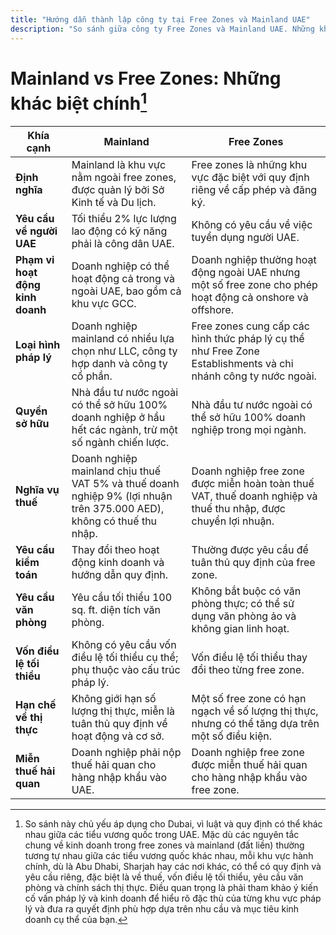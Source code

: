 ```yaml
---
title: "Hướng dẫn thành lập công ty tại Free Zones và Mainland UAE"
description: "So sánh giữa công ty Free Zones và Mainland UAE. Những khác biệt chính về thuế, quyền sở hữu, thị thực và hoạt động kinh doanh giữa việc thành lập tại Free Zone và Mainland."
---
```


# Mainland vs Free Zones: Những khác biệt chính[^1]

| **Khía cạnh**                    | **Mainland**                                                                                                         | **Free Zones**                                                                                                  |
| -------------------------------- | -------------------------------------------------------------------------------------------------------------------- | --------------------------------------------------------------------------------------------------------------- |
| **Định nghĩa**                   | Mainland là khu vực nằm ngoài free zones, được quản lý bởi Sở Kinh tế và Du lịch.                                    | Free zones là những khu vực đặc biệt với quy định riêng về cấp phép và đăng ký.                                 |
| **Yêu cầu về người UAE**         | Tối thiểu 2% lực lượng lao động có kỹ năng phải là công dân UAE.                                                     | Không có yêu cầu về việc tuyển dụng người UAE.                                                                  |
| **Phạm vi hoạt động kinh doanh** | Doanh nghiệp có thể hoạt động cả trong và ngoài UAE, bao gồm cả khu vực GCC.                                         | Doanh nghiệp thường hoạt động ngoài UAE nhưng một số free zone cho phép hoạt động cả onshore và offshore.       |
| **Loại hình pháp lý**            | Doanh nghiệp mainland có nhiều lựa chọn như LLC, công ty hợp danh và công ty cổ phần.                                | Free zones cung cấp các hình thức pháp lý cụ thể như Free Zone Establishments và chi nhánh công ty nước ngoài.  |
| **Quyền sở hữu**                 | Nhà đầu tư nước ngoài có thể sở hữu 100% doanh nghiệp ở hầu hết các ngành, trừ một số ngành chiến lược.              | Nhà đầu tư nước ngoài có thể sở hữu 100% doanh nghiệp trong mọi ngành.                                          |
| **Nghĩa vụ thuế**                | Doanh nghiệp mainland chịu thuế VAT 5% và thuế doanh nghiệp 9% (lợi nhuận trên 375.000 AED), không có thuế thu nhập. | Doanh nghiệp free zone được miễn hoàn toàn thuế VAT, thuế doanh nghiệp và thuế thu nhập, được chuyển lợi nhuận. |
| **Yêu cầu kiểm toán**            | Thay đổi theo hoạt động kinh doanh và hướng dẫn quy định.                                                            | Thường được yêu cầu để tuân thủ quy định của free zone.                                                         |
| **Yêu cầu văn phòng**            | Yêu cầu tối thiểu 100 sq. ft. diện tích văn phòng.                                                                   | Không bắt buộc có văn phòng thực; có thể sử dụng văn phòng ảo và không gian linh hoạt.                          |
| **Vốn điều lệ tối thiểu**        | Không có yêu cầu vốn điều lệ tối thiểu cụ thể; phụ thuộc vào cấu trúc pháp lý.                                       | Vốn điều lệ tối thiểu thay đổi theo từng free zone.                                                             |
| **Hạn chế về thị thực**          | Không giới hạn số lượng thị thực, miễn là tuân thủ quy định về hoạt động và cơ sở.                                   | Một số free zone có hạn ngạch về số lượng thị thực, nhưng có thể tăng dựa trên một số điều kiện.                |
| **Miễn thuế hải quan**           | Doanh nghiệp phải nộp thuế hải quan cho hàng nhập khẩu vào UAE.                                                      | Doanh nghiệp free zone được miễn thuế hải quan cho hàng nhập khẩu vào free zone.                                |

[^1]: So sánh này chủ yếu áp dụng cho Dubai, vì luật và quy định có thể khác nhau giữa các tiểu vương quốc trong UAE. Mặc dù các nguyên tắc chung về kinh doanh trong free zones và mainland (đất liền) thường tương tự nhau giữa các tiểu vương quốc khác nhau, mỗi khu vực hành chính, dù là Abu Dhabi, Sharjah hay các nơi khác, có thể có quy định và yêu cầu riêng, đặc biệt là về thuế, vốn điều lệ tối thiểu, yêu cầu văn phòng và chính sách thị thực. Điều quan trọng là phải tham khảo ý kiến cố vấn pháp lý và kinh doanh để hiểu rõ đặc thù của từng khu vực pháp lý và đưa ra quyết định phù hợp dựa trên nhu cầu và mục tiêu kinh doanh cụ thể của bạn.
